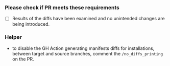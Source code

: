 
### Please check if PR meets these requirements

- [ ] Results of the diffs have been examined and no unintended changes are being introduced.

### Helper

* to disable the GH Action generating manifests diffs for installations, between target and source branches, comment the `/no_diffs_printing` on the PR.
